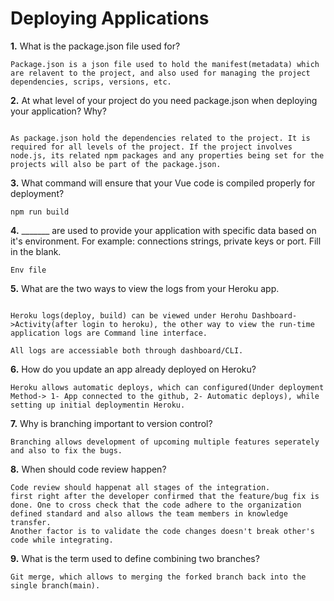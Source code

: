 # Deploying Applications

**1.** What is the package.json file used for?
<!-- enter you answer in the space below -->
```
Package.json is a json file used to hold the manifest(metadata) which are relavent to the project, and also used for managing the project dependencies, scrips, versions, etc.

``` 
**2.** At what level of your project do you need package.json when deploying your application? Why?
<!-- enter you answer in the space below -->
```

As package.json hold the dependencies related to the project. It is required for all levels of the project. If the project involves node.js, its related npm packages and any properties being set for the projects will also be part of the package.json.

```
**3.** What command will ensure that your Vue code is compiled properly for deployment?
<!-- enter you answer in the space below -->
```
npm run build

```
**4.** _______ are used to provide your application with specific data based on it's environment. For example: connections strings, private keys or port. Fill in the blank.
<!-- enter you answer in the space below -->
```
Env file 
```
**5.** What are the two ways to view the logs from your Heroku app.
<!-- enter you answer in the space below -->
```

Heroku logs(deploy, build) can be viewed under Herohu Dashboard->Activity(after login to heroku), the other way to view the run-time application logs are Command line interface.

All logs are accessiable both through dashboard/CLI.

```
**6.** How do you update an app already deployed on Heroku?
<!-- enter you answer in the space below -->
```
Heroku allows automatic deploys, which can configured(Under deployment Method-> 1- App connected to the github, 2- Automatic deploys), while setting up initial deploymentin Heroku.

```
**7.** Why is branching important to version control?
<!-- enter you answer in the space below -->
```
Branching allows development of upcoming multiple features seperately and also to fix the bugs. 
```
**8.** When should code review happen?
<!-- enter you answer in the space below -->
```
Code review should happenat all stages of the integration.
first right after the developer confirmed that the feature/bug fix is done. One to cross check that the code adhere to the organization defined standard and also allows the team members in knowledge transfer.
Another factor is to validate the code changes doesn't break other's code while integrating.
```
**9.** What is the term used to define combining two branches?
<!-- enter you answer in the space below -->
```
Git merge, which allows to merging the forked branch back into the single branch(main).

```
